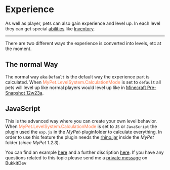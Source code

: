 # Experience

As well as player, pets can also gain experience and level up.
In each level they can get special [abilities](skills) like [Inventory](skills/backpack).

----

There are two different ways the experience is converted into levels, etc at the moment.

## The normal Way

The normal way aka `Default` is the default way the experience part is calculated. When <font color="Coral">MyPet.LevelSystem.CalculationMode</font> is set to `default` all pets will level up like normal players would level up like in [Minecraft Pre-Snapshot 12w23a](https://minecraft.gamepedia.com/Experience#Values_of_Beta_1.8_-_Before_1.3.1_.2812w23a.29).

## JavaScript

This is the advanced way where you can create your own level behavior. When <font color="Coral">MyPet.LevelSystem.CalculationMode</font> is set to `JS` or `JavaScript` the plugin used the `exp.js` in the *MyPet*-pluginfolder to calculate everything. In order to use this feature the plugin needs the [rhino.jar](https://github.com/mozilla/rhino/releases) inside the *MyPet* folder (_since MyPet 1.2.3_).

You can find an example [here](https://github.com/xXKeyleXx/MyPet/blob/master/experience-scripts/exp.js) and a further discription [here](expjs). If you have any questions related to this topic please send me a [private message](http://dev.bukkit.org/home/send-private-message/?to=xXKeyleXx) on BukkitDev
